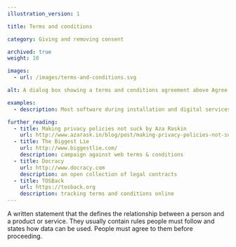 ```yaml
---
illustration_version: 1

title: Terms and conditions

category: Giving and removing consent

archived: true
weight: 10

images:
  - url: /images/terms-and-conditions.svg

alt: A dialog box showing a terms and conditions agreement above Agree and Disagree buttons.

examples:
  - description: Most software during installation and digital services during registration

further_reading:
  - title: Making privacy policies not suck by Aza Raskin
    url: http://www.azarask.in/blog/post/making-privacy-policies-not-suck/
  - title: The Biggest Lie
    url: http://www.biggestlie.com/
    description: campaign against web terms & conditions
  - title: Docracy
    url: http://www.docracy.com
    description: an open collection of legal contracts
  - title: TOSBack
    url: https://tosback.org
    description: tracking terms and conditions online
---
```


A written statement that the defines the relationship between a person and a product or service. They usually contain rules people must follow and states how data can be used. People must agree to them before proceeding.
